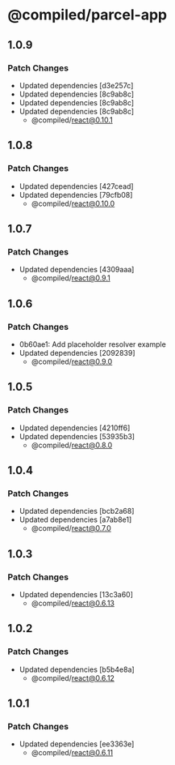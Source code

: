 # @compiled/parcel-app

## 1.0.9

### Patch Changes

- Updated dependencies [d3e257c]
- Updated dependencies [8c9ab8c]
- Updated dependencies [8c9ab8c]
- Updated dependencies [8c9ab8c]
  - @compiled/react@0.10.1

## 1.0.8

### Patch Changes

- Updated dependencies [427cead]
- Updated dependencies [79cfb08]
  - @compiled/react@0.10.0

## 1.0.7

### Patch Changes

- Updated dependencies [4309aaa]
  - @compiled/react@0.9.1

## 1.0.6

### Patch Changes

- 0b60ae1: Add placeholder resolver example
- Updated dependencies [2092839]
  - @compiled/react@0.9.0

## 1.0.5

### Patch Changes

- Updated dependencies [4210ff6]
- Updated dependencies [53935b3]
  - @compiled/react@0.8.0

## 1.0.4

### Patch Changes

- Updated dependencies [bcb2a68]
- Updated dependencies [a7ab8e1]
  - @compiled/react@0.7.0

## 1.0.3

### Patch Changes

- Updated dependencies [13c3a60]
  - @compiled/react@0.6.13

## 1.0.2

### Patch Changes

- Updated dependencies [b5b4e8a]
  - @compiled/react@0.6.12

## 1.0.1

### Patch Changes

- Updated dependencies [ee3363e]
  - @compiled/react@0.6.11
